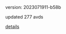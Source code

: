 version: 2023071911-b58b

updated 277 avds

[details](https://github.com/0x74f917491bfa7ebfa379/ali_avd_db/blob/master/change_log/2023/07/19/11/b58b.txt)